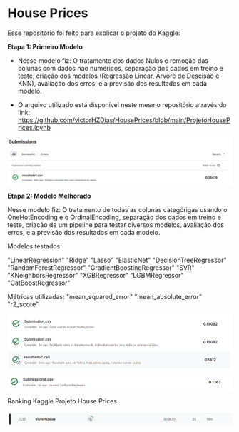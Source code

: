 # House Prices
Esse repositório foi feito para explicar o projeto do Kaggle:

**Etapa 1: Primeiro Modelo**
- Nesse modelo fiz: O tratamento dos dados Nulos e remoção das colunas com dados não numéricos,
  separação dos dados em treino e teste, criação dos modelos (Regressão Linear, Árvore de Descisão e KNN),
  avaliação dos erros, e a previsão dos resultados em cada modelo.

- O arquivo utilizado está disponível neste mesmo repositório através do link:
https://github.com/victorHZDias/HousePrices/blob/main/ProjetoHousePrices.ipynb

<img src="https://github.com/victorHZDias/HousePrices/blob/main/imagens/PrimeiroResultado.png" img/>

**Etapa 2: Modelo Melhorado**

Nesse modelo fiz: O tratamento de todas as colunas categórigas usando o OneHotEncoding e o OrdinalEncoding, separação dos dados em treino e teste, criação de um pipeline para testar diversos modelos, avaliação dos erros, e a previsão dos resultados em cada modelo.

Modelos testados:

  "LinearRegression"
  "Ridge"
  "Lasso"
  "ElasticNet"
  "DecisionTreeRegressor"
  "RandomForestRegressor"
  "GradientBoostingRegressor"
  "SVR"
  "KNeighborsRegressor"
  "XGBRegressor"
  "LGBMRegressor"
  "CatBoostRegressor"

Métricas utilizadas:
  "mean_squared_error"
  "mean_absolute_error"
  "r2_score"
  
<img src="https://github.com/victorHZDias/HousePrices/blob/main/imagens/primeirasMelhorasProjeto.png" img/>
<img src="https://github.com/victorHZDias/HousePrices/blob/main/imagens/melhorModeloMomento.png" img/>

Ranking Kaggle Projeto House Prices

<img src="https://github.com/victorHZDias/HousePrices/blob/main/imagens/leaderboardKaggle.png" img/>
